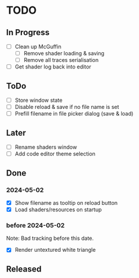 # TODO


## In Progress

- [ ] Clean up McGuffin
	- [ ] Remove shader loading & saving
	- [ ] Remove all traces serialisation
	
- [ ] Get shader log back into editor

## ToDo

- [ ] Store window state
- [ ] Disable reload & save if no file name is set
- [ ] Prefill filename in file picker dialog (save & load)

## Later
- [ ] Rename shaders window
- [ ] Add code editor theme selection

## Done

### 2024-05-02
- [x] Show filename as tooltip on reload button
- [x] Load shaders/resources on startup

### before 2024-05-02

Note: Bad tracking before this date.

- [x] Render untextured white triangle

## Released
